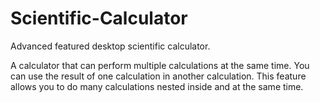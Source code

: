 # Scientific-Calculator

Advanced featured desktop scientific calculator.

A calculator that can perform multiple calculations at the same time.
You can use the result of one calculation in another calculation.
This feature allows you to do many calculations nested inside and at the same time.
